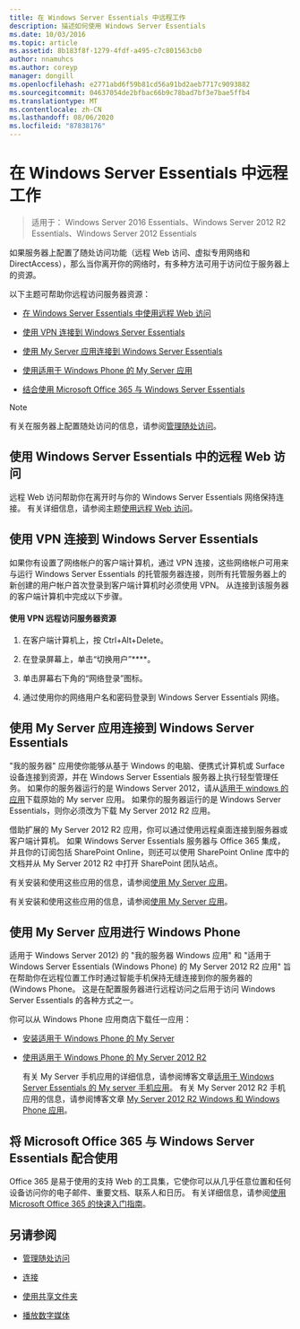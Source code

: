 ```yaml
---
title: 在 Windows Server Essentials 中远程工作
description: 描述如何使用 Windows Server Essentials
ms.date: 10/03/2016
ms.topic: article
ms.assetid: 8b183f8f-1279-4fdf-a495-c7c801563cb0
author: nnamuhcs
ms.author: coreyp
manager: dongill
ms.openlocfilehash: e2771abd6f59b81cd56a91bd2aeb7717c9093882
ms.sourcegitcommit: 04637054de2bfbac66b9c78bad7bf3e7bae5ffb4
ms.translationtype: MT
ms.contentlocale: zh-CN
ms.lasthandoff: 08/06/2020
ms.locfileid: "87838176"
---
```

# <a name="work-remotely-in-windows-server-essentials"></a>在 Windows Server Essentials 中远程工作

>适用于： Windows Server 2016 Essentials、Windows Server 2012 R2 Essentials、Windows Server 2012 Essentials

 如果服务器上配置了随处访问功能（远程 Web 访问、虚拟专用网络和 DirectAccess），那么当你离开你的网络时，有多种方法可用于访问位于服务器上的资源。

 以下主题可帮助你远程访问服务器资源：


-   [在 Windows Server Essentials 中使用远程 Web 访问](Work-Remotely-in-Windows-Server-Essentials.md#BKMA_RWA)

-   [使用 VPN 连接到 Windows Server Essentials](Work-Remotely-in-Windows-Server-Essentials.md#BKMK_3)

-   [使用 My Server 应用连接到 Windows Server Essentials](Work-Remotely-in-Windows-Server-Essentials.md#BKMK_App)

-   [使用适用于 Windows Phone 的 My Server 应用](Work-Remotely-in-Windows-Server-Essentials.md#BKMK_2)

-   [结合使用 Microsoft Office 365 与 Windows Server Essentials](Work-Remotely-in-Windows-Server-Essentials.md#BKMK_O365)

> [!NOTE]
>  有关在服务器上配置随处访问的信息，请参阅[管理随处访问](../manage/Manage-Anywhere-Access-in-Windows-Server-Essentials.md)。

##  <a name="use-remote-web-access-in-windows-server-essentials"></a><a name="BKMA_RWA"></a>使用 Windows Server Essentials 中的远程 Web 访问

 远程 Web 访问帮助你在离开时与你的 Windows Server Essentials 网络保持连接。 有关详细信息，请参阅主题[使用远程 Web 访问](Use-Remote-Web-Access-in-Windows-Server-Essentials.md)。


##  <a name="use-vpn-to-connect-to-windows-server-essentials"></a><a name="BKMK_3"></a>使用 VPN 连接到 Windows Server Essentials
 如果你有设置了网络帐户的客户端计算机，通过 VPN 连接，这些网络帐户可用来与运行 Windows Server Essentials 的托管服务器连接，则所有托管服务器上的新创建的用户帐户首次登录到客户端计算机时必须使用 VPN。 从连接到该服务器的客户端计算机中完成以下步骤。

#### <a name="to-use-vpn-to-remotely-access-server-resources"></a>使用 VPN 远程访问服务器资源

1.  在客户端计算机上，按 Ctrl+Alt+Delete。

2.  在登录屏幕上，单击“切换用户”****。

3.  单击屏幕右下角的“网络登录”图标。

4.  通过使用你的网络用户名和密码登录到 Windows Server Essentials 网络。

##  <a name="use-the-my-server-app-to-connect-to-windows-server-essentials"></a><a name="BKMK_App"></a>使用 My Server 应用连接到 Windows Server Essentials
 "我的服务器" 应用使你能够从基于 Windows 的电脑、便携式计算机或 Surface 设备连接到资源，并在 Windows Server Essentials 服务器上执行轻型管理任务。 如果你的服务器运行的是 Windows Server 2012，请从[适用于 windows 的应用](https://windows.microsoft.com/windows-8/apps)下载原始的 My server 应用。 如果你的服务器运行的是 Windows Server Essentials，则你必须改为下载 My Server 2012 R2 应用。

 借助扩展的 My Server 2012 R2 应用，你可以通过使用远程桌面连接到服务器或客户端计算机。 如果 Windows Server Essentials 服务器与 Office 365 集成，并且你的订阅包括 SharePoint Online，则还可以使用 SharePoint Online 库中的文档并从 My Server 2012 R2 中打开 SharePoint 团队站点。


 有关安装和使用这些应用的信息，请参阅[使用 My Server 应用](Use-the-My-Server-App-to-Connect-to-Windows-Server-Essentials.md)。

 有关安装和使用这些应用的信息，请参阅[使用 My Server 应用](../use/Use-the-My-Server-App-to-Connect-to-Windows-Server-Essentials.md)。


##  <a name="use-the-my-server-app-for-windows-phone"></a><a name="BKMK_2"></a>使用 My Server 应用进行 Windows Phone
 适用于 Windows Server 2012) 的 "我的服务器 Windows 应用" 和 "适用于 Windows Server Essentials (Windows Phone) 的 My Server 2012 R2 应用" 旨在帮助你在远程位置工作时通过智能手机保持无缝连接到你的服务器的 (Windows Phone。 这是在配置服务器进行远程访问之后用于访问 Windows Server Essentials 的各种方式之一。

 你可以从 Windows Phone 应用商店下载任一应用：

- [安装适用于 Windows Phone 的 My Server](http://www.windowsphone.com/store/app/my-server/6c2f98d5-6fcf-4e1d-b8b1-cde62ea1a94a)

- [使用适用于 Windows Phone 的 My Server 2012 R2](http://www.windowsphone.com/store/app/my-server-2012-r2/44f596b5-0477-4096-b96e-ddd6ef64ad6b)

  有关 My Server 手机应用的详细信息，请参阅博客文章[适用于 Windows Server Essentials 的 My server 手机应用](/archive/blogs/sbs/my-server-phone-app-for-windows-server-2012-essentials)。 有关 My Server 2012 R2 手机应用的信息，请参阅博客文章 [My Server 2012 R2 Windows 和 Windows Phone 应用](/archive/blogs/sbs/my-server-2012-r2-windows-and-windows-phone-apps)。

##  <a name="use-microsoft-office-365-with-windows-server-essentials"></a><a name="BKMK_O365"></a>将 Microsoft Office 365 与 Windows Server Essentials 配合使用

 Office 365 是易于使用的支持 Web 的工具集，它使你可以从几乎任意位置和任何设备访问你的电子邮件、重要文档、联系人和日历。 有关详细信息，请参阅[使用 Microsoft Office 365 的快速入门指南](Quick-Start-Guide-to-Using-Microsoft-Office-365-with-Windows-Server-Essentials.md)。


## <a name="see-also"></a>另请参阅

-   [管理随处访问](../manage/Manage-Anywhere-Access-in-Windows-Server-Essentials.md)

-   [连接](Get-Connected-in-Windows-Server-Essentials.md)

-   [使用共享文件夹](Use-Shared-Folders-in-Windows-Server-Essentials.md)

-   [播放数字媒体](Play-Digital-Media-in-Windows-Server-Essentials.md)